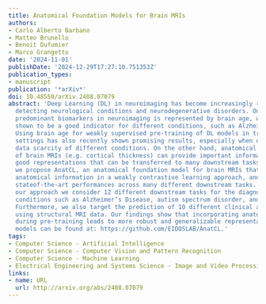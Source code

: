 ```yaml
---
title: Anatomical Foundation Models for Brain MRIs
authors:
- Carlo Alberto Barbano
- Matteo Brunello
- Benoit Dufumier
- Marco Grangetto
date: '2024-11-01'
publishDate: '2024-12-29T17:27:10.751353Z'
publication_types:
- manuscript
publication: '*arXiv*'
doi: 10.48550/arXiv.2408.07079
abstract: 'Deep Learning (DL) in neuroimaging has become increasingly relevant for
  detecting neurological conditions and neurodegenerative disorders. One of the most
  predominant biomarkers in neuroimaging is represented by brain age, which has been
  shown to be a good indicator for different conditions, such as Alzheimer’s Disease.
  Using brain age for weakly supervised pre-training of DL models in transfer learning
  settings has also recently shown promising results, especially when dealing with
  data scarcity of different conditions. On the other hand, anatomical information
  of brain MRIs (e.g. cortical thickness) can provide important information for learning
  good representations that can be transferred to many downstream tasks. In this work,
  we propose AnatCL, an anatomical foundation model for brain MRIs that i.) leverages
  anatomical information in a weakly contrastive learning approach, and ii.) achieves
  stateof-the-art performances across many different downstream tasks. To validate
  our approach we consider 12 different downstream tasks for the diagnosis of different
  conditions such as Alzheimer’s Disease, autism spectrum disorder, and schizophrenia.
  Furthermore, we also target the prediction of 10 different clinical assessment scores
  using structural MRI data. Our findings show that incorporating anatomical information
  during pre-training leads to more robust and generalizable representations. Pre-trained
  models can be found at: https://github.com/EIDOSLAB/AnatCL.'
tags:
- Computer Science - Artificial Intelligence
- Computer Science - Computer Vision and Pattern Recognition
- Computer Science - Machine Learning
- Electrical Engineering and Systems Science - Image and Video Processing
links:
- name: URL
  url: http://arxiv.org/abs/2408.07079
---
```

